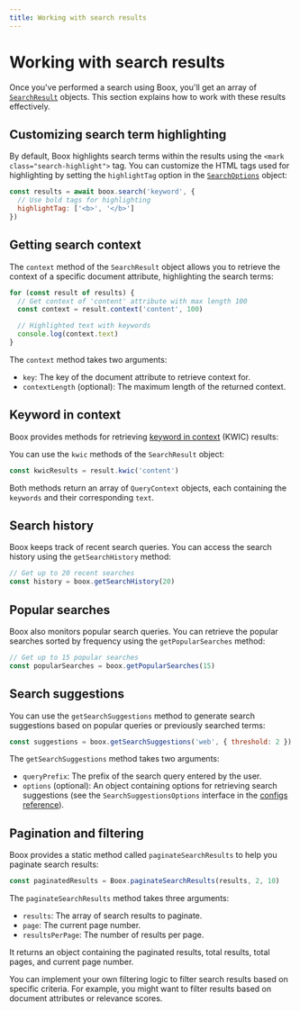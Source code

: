 ```yaml
---
title: Working with search results
---
```


# Working with search results

Once you've performed a search using Boox, you'll get an array of [`SearchResult`](./api.html#searchresult-class) objects. This section explains how to work with these results effectively.

## Customizing search term highlighting

By default, Boox highlights search terms within the results using the `<mark class="search-highlight">` tag. You can customize the HTML tags used for highlighting by setting the `highlightTag` option in the [`SearchOptions`](./configuration.html#searchoptions) object:

```js
const results = await boox.search('keyword', {
  // Use bold tags for highlighting
  highlightTag: ['<b>', '</b>']
})
```

## Getting search context

The `context` method of the `SearchResult` object allows you to retrieve the context of a specific document attribute, highlighting the search terms:

```js
for (const result of results) {
  // Get context of 'content' attribute with max length 100
  const context = result.context('content', 100)

  // Highlighted text with keywords
  console.log(context.text)
}
```

The `context` method takes two arguments:

- `key`: The key of the document attribute to retrieve context for.
- `contextLength` (optional): The maximum length of the returned context.

## Keyword in context

Boox provides methods for retrieving [keyword in context](https://en.wikipedia.org/wiki/Key_Word_in_Context) (KWIC) results:

You can use the `kwic` methods of the `SearchResult` object:

```js
const kwicResults = result.kwic('content')
```

Both methods return an array of `QueryContext` objects, each containing the `keywords` and their corresponding `text`.

## Search history

Boox keeps track of recent search queries. You can access the search history using the `getSearchHistory` method:

```js
// Get up to 20 recent searches
const history = boox.getSearchHistory(20)
```

## Popular searches

Boox also monitors popular search queries. You can retrieve the popular searches sorted by frequency using the `getPopularSearches` method:

```js
// Get up to 15 popular searches
const popularSearches = boox.getPopularSearches(15)
```

## Search suggestions

You can use the `getSearchSuggestions` method to generate search suggestions based on popular queries or previously searched terms:

```js
const suggestions = boox.getSearchSuggestions('web', { threshold: 2 })
```

The `getSearchSuggestions` method takes two arguments:

- `queryPrefix`: The prefix of the search query entered by the user.
- `options` (optional): An object containing options for retrieving search suggestions (see the `SearchSuggestionsOptions` interface in the [configs reference](/configurations.html#searchsuggestionsoptions-interface)).

## Pagination and filtering

Boox provides a static method called `paginateSearchResults` to help you paginate search results:

```js
const paginatedResults = Boox.paginateSearchResults(results, 2, 10)
```

The `paginateSearchResults` method takes three arguments:

- `results`: The array of search results to paginate.
- `page`: The current page number.
- `resultsPerPage`: The number of results per page.

It returns an object containing the paginated results, total results, total pages, and current page number.

You can implement your own filtering logic to filter search results based on specific criteria. For example, you might want to filter results based on document attributes or relevance scores.
